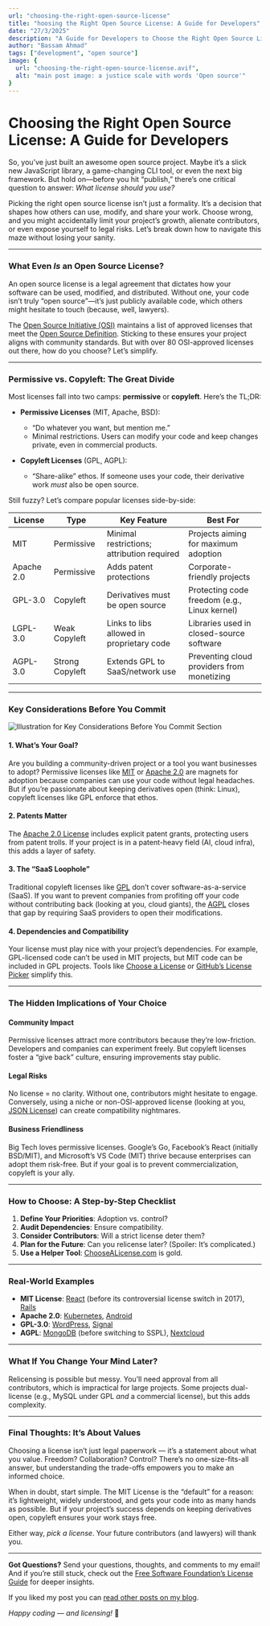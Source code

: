 ```yaml
---
url: "choosing-the-right-open-source-license"
title: "hoosing the Right Open Source License: A Guide for Developers"
date: "27/3/2025"
description: "A Guide for Developers to Choose the Right Open Source License for thair next projects."
author: "Bassam Ahmad"
tags: ["development", "open source"]
image: {
  url: "choosing-the-right-open-source-license.avif",
  alt: "main post image: a justice scale with words 'Open source'"
}
---
```

# **Choosing the Right Open Source License: A Guide for Developers**

So, you’ve just built an awesome open source project. Maybe it’s a slick new JavaScript library, a game-changing CLI tool, or even the next big framework. But hold on—before you hit “publish,” there’s one critical question to answer: *What license should you use?*  

Picking the right open source license isn’t just a formality. It’s a decision that shapes how others can use, modify, and share your work. Choose wrong, and you might accidentally limit your project’s growth, alienate contributors, or even expose yourself to legal risks. Let’s break down how to navigate this maze without losing your sanity.  

---

### **What Even *Is* an Open Source License?**  

An open source license is a legal agreement that dictates how your software can be used, modified, and distributed. Without one, your code isn’t truly “open source”—it’s just publicly available code, which others might hesitate to touch (because, well, lawyers).  

The [Open Source Initiative (OSI)](https://opensource.org/licenses) maintains a list of approved licenses that meet the [Open Source Definition](https://opensource.org/osd). Sticking to these ensures your project aligns with community standards. But with over 80 OSI-approved licenses out there, how do you choose? Let’s simplify.  

---

### **Permissive vs. Copyleft: The Great Divide**  

Most licenses fall into two camps: **permissive** or **copyleft**. Here’s the TL;DR:  

- **Permissive Licenses** (MIT, Apache, BSD):  
  - “Do whatever you want, but mention me.”  
  - Minimal restrictions. Users can modify your code and keep changes private, even in commercial products.  

- **Copyleft Licenses** (GPL, AGPL):  
  - “Share-alike” ethos. If someone uses your code, their derivative work *must* also be open source.  

Still fuzzy? Let’s compare popular licenses side-by-side:  

| **License** | **Type**        | **Key Feature**                            | **Best For**                                 |
| ----------- | --------------- | ------------------------------------------ | -------------------------------------------- |
| MIT         | Permissive      | Minimal restrictions; attribution required | Projects aiming for maximum adoption         |
| Apache 2.0  | Permissive      | Adds patent protections                    | Corporate-friendly projects                  |
| GPL-3.0     | Copyleft        | Derivatives must be open source            | Protecting code freedom (e.g., Linux kernel) |
| LGPL-3.0    | Weak Copyleft   | Links to libs allowed in proprietary code  | Libraries used in closed-source software     |
| AGPL-3.0    | Strong Copyleft | Extends GPL to SaaS/network use            | Preventing cloud providers from monetizing   |

---

### **Key Considerations Before You Commit**  

![Illustration for Key Considerations Before You Commit Section](/key-considerations-before-you-commit-en.svg)

#### 1. **What’s Your Goal?**  
Are you building a community-driven project or a tool you want businesses to adopt? Permissive licenses like [MIT](http://opensource.org/license/mit) or [Apache 2.0](https://www.apache.org/licenses/LICENSE-2.0) are magnets for adoption because companies can use your code without legal headaches. But if you’re passionate about keeping derivatives open (think: Linux), copyleft licenses like GPL enforce that ethos.  

#### 2. **Patents Matter**  
The [Apache 2.0 License](https://www.apache.org/licenses/LICENSE-2.0) includes explicit patent grants, protecting users from patent trolls. If your project is in a patent-heavy field (AI, cloud infra), this adds a layer of safety.  

#### 3. **The “SaaS Loophole”**  
Traditional copyleft licenses like [GPL](https://www.gnu.org/licenses/gpl-3.0.en.html) don’t cover software-as-a-service (SaaS). If you want to prevent companies from profiting off your code without contributing back (looking at you, cloud giants), the [AGPL](https://www.gnu.org/licenses/agpl-3.0) closes that gap by requiring SaaS providers to open their modifications.  

#### 4. **Dependencies and Compatibility**  
Your license must play nice with your project’s dependencies. For example, GPL-licensed code can’t be used in MIT projects, but MIT code can be included in GPL projects. Tools like [Choose a License](https://choosealicense.com/) or [GitHub’s License Picker](https://docs.github.com/en/repositories/managing-your-repositorys-settings-and-features/customizing-your-repository/licensing-a-repository) simplify this.  

---

### **The Hidden Implications of Your Choice**  

#### **Community Impact**  
Permissive licenses attract more contributors because they’re low-friction. Developers and companies can experiment freely. But copyleft licenses foster a “give back” culture, ensuring improvements stay public.  

#### **Legal Risks**  
No license = no clarity. Without one, contributors might hesitate to engage. Conversely, using a niche or non-OSI-approved license (looking at you, [JSON License](https://www.json.org/license.html)) can create compatibility nightmares.  

#### **Business Friendliness**  
Big Tech loves permissive licenses. Google’s Go, Facebook’s React (initially BSD/MIT), and Microsoft’s VS Code (MIT) thrive because enterprises can adopt them risk-free. But if your goal is to prevent commercialization, copyleft is your ally.  

---

### **How to Choose: A Step-by-Step Checklist**  

1. **Define Your Priorities**: Adoption vs. control?  
2. **Audit Dependencies**: Ensure compatibility.  
3. **Consider Contributors**: Will a strict license deter them?  
4. **Plan for the Future**: Can you relicense later? (Spoiler: It’s complicated.)  
5. **Use a Helper Tool**: [ChooseALicense.com](https://choosealicense.com/) is gold.  

---

### **Real-World Examples**  

- **MIT License**: [React](https://github.com/facebook/react) (before its controversial license switch in 2017), [Rails](https://github.com/rails/rails)  
- **Apache 2.0**: [Kubernetes](https://github.com/kubernetes/kubernetes), [Android](https://source.android.com/)  
- **GPL-3.0**: [WordPress](https://wordpress.org/about/gpl/), [Signal](https://github.com/signalapp)  
- **AGPL**: [MongoDB](https://www.mongodb.com/community/licensing) (before switching to SSPL), [Nextcloud](https://nextcloud.com/)  

---

### **What If You Change Your Mind Later?**  

Relicensing is possible but messy. You’ll need approval from all contributors, which is impractical for large projects. Some projects dual-license (e.g., MySQL under GPL *and* a commercial license), but this adds complexity.  

---

### **Final Thoughts: It’s About Values**  

Choosing a license isn’t just legal paperwork — it’s a statement about what you value. Freedom? Collaboration? Control? There’s no one-size-fits-all answer, but understanding the trade-offs empowers you to make an informed choice.  

When in doubt, start simple. The MIT License is the “default” for a reason: it’s lightweight, widely understood, and gets your code into as many hands as possible. But if your project’s success depends on keeping derivatives open, copyleft ensures your work stays free.  

Either way, *pick a license*. Your future contributors (and lawyers) will thank you.  

---  

**Got Questions?** Send your questions, thoughts, and comments to my email! And if you’re still stuck, check out the [Free Software Foundation’s License Guide](https://www.gnu.org/licenses/license-recommendations.html) for deeper insights.  

If you liked my post you can [read other posts on my blog](en/blog/).

*Happy coding — and licensing!* 🚀